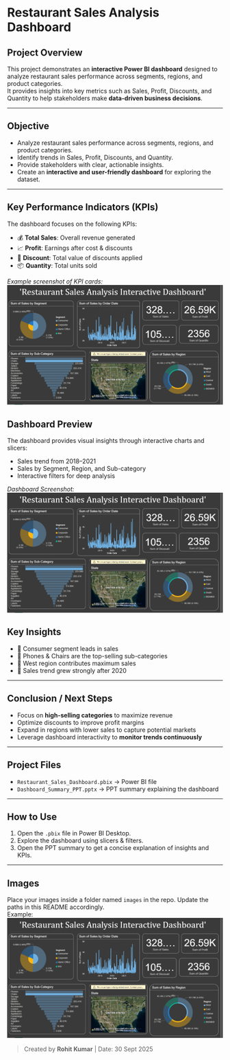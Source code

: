 # Restaurant Sales Analysis Dashboard

## Project Overview
This project demonstrates an **interactive Power BI dashboard** designed to analyze restaurant sales performance across segments, regions, and product categories.  
It provides insights into key metrics such as Sales, Profit, Discounts, and Quantity to help stakeholders make **data-driven business decisions**.

---

## Objective
- Analyze restaurant sales performance across segments, regions, and product categories.  
- Identify trends in Sales, Profit, Discounts, and Quantity.  
- Provide stakeholders with clear, actionable insights.  
- Create an **interactive and user-friendly dashboard** for exploring the dataset.

---

## Key Performance Indicators (KPIs)
The dashboard focuses on the following KPIs:  
- 💰 **Total Sales**: Overall revenue generated  
- 📈 **Profit**: Earnings after cost & discounts  
- 🎁 **Discount**: Total value of discounts applied  
- 📦 **Quantity**: Total units sold  

*Example screenshot of KPI cards:*  
![alt text](<Power-Bi dashboard Image-1.png>)

## Dashboard Preview
The dashboard provides visual insights through interactive charts and slicers:  
- Sales trend from 2018–2021  
- Sales by Segment, Region, and Sub-category  
- Interactive filters for deep analysis  

*Dashboard Screenshot:*  
![alt text](<Power-Bi dashboard Image-1.png>)


## Key Insights
- 📌 Consumer segment leads in sales  
- 📌 Phones & Chairs are the top-selling sub-categories  
- 📌 West region contributes maximum sales  
- 📌 Sales trend grew strongly after 2020  

---

## Conclusion / Next Steps
- Focus on **high-selling categories** to maximize revenue  
- Optimize discounts to improve profit margins  
- Expand in regions with lower sales to capture potential markets  
- Leverage dashboard interactivity to **monitor trends continuously**

---

## Project Files
- `Restaurant_Sales_Dashboard.pbix` → Power BI file  
- `Dashboard_Summary_PPT.pptx` → PPT summary explaining the dashboard  

---

## How to Use
1. Open the `.pbix` file in Power BI Desktop.  
2. Explore the dashboard using slicers & filters.  
3. Open the PPT summary to get a concise explanation of insights and KPIs.

---

## Images
Place your images inside a folder named `images` in the repo. Update the paths in this README accordingly.  
Example:
![alt text](<Power-Bi dashboard Image-1.png>)

> Created by **Rohit Kumar** | Date: 30 Sept 2025
